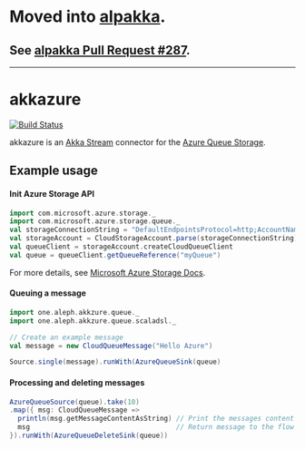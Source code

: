 # Moved into [alpakka](https://github.com/akka/alpakka).
## See [alpakka Pull Request #287](https://github.com/akka/alpakka/pull/287).


----
# akkazure
[![Build Status](https://travis-ci.org/akreuzer/akkastream-azure.svg?branch=master)](https://travis-ci.org/akreuzer/akkastream-azure)

akkazure is an [Akka Stream](http://akka.io/) connector for the [Azure Queue Storage](https://azure.microsoft.com/en-us/services/storage/queues/).

## Example usage

#### Init Azure Storage API

```scala
import com.microsoft.azure.storage._
import com.microsoft.azure.storage.queue._
val storageConnectionString = "DefaultEndpointsProtocol=http;AccountName=<YourAccountName>;AccountKey=<YourKey>"
val storageAccount = CloudStorageAccount.parse(storageConnectionString)
val queueClient = storageAccount.createCloudQueueClient
val queue = queueClient.getQueueReference("myQueue")
```
For more details, see [Microsoft Azure Storage Docs](https://docs.microsoft.com/en-us/azure/storage/storage-java-how-to-use-queue-storage).

#### Queuing a message
```scala
import one.aleph.akkzure.queue._
import one.aleph.akkzure.queue.scaladsl._

// Create an example message
val message = new CloudQueueMessage("Hello Azure")

Source.single(message).runWith(AzureQueueSink(queue)
```

#### Processing and deleting messages
```scala
AzureQueueSource(queue).take(10)
.map({ msg: CloudQueueMessage =>  
  println(msg.getMessageContentAsString) // Print the messages content
  msg                                    // Return message to the flow for deletion
}).runWith(AzureQueueDeleteSink(queue))
```
